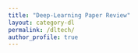 ```yaml
---
title: "Deep-Learning Paper Review"
layout: category-dl
permalink: /dltech/
author_profile: true
---
```

